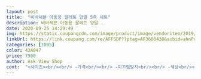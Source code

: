 ```yaml
---
layout: post 
title:  "비바세븐 아동용 팔레트 양말 5족 세트" 
description: 비바세븐 아동용 팔레트 양말 ..
date: 2020-09-25 14:29:49 
img: https://static.coupangcdn.com/image/product/image/vendoritem/2019/08/23/3309911638/4f59c8f9-3244-4116-af30-0a124199818b.jpg 
linkUrl: https://link.coupang.com/re/AFFSDP?lptag=AF3600438&subid=ahnPublicAsk&pageKey=38675130&itemId=142506346&vendorItemId=3309911638&traceid=V0-113-a83d1d1043809365 
categories: [1005] 
color: 43A047 
price: 7500 
author: Ask View Shop 
cont:  "<사이즈><br/><br/> -가격<br/><br/> -미끄럼방지<br/><br/> -색상<br/><br/> -재질<br/>3호 갔더니 딱 잘 신기고 있어요!<br/>가격도 괜찮고 질도 좋아<br/>개당 1500원꼴이네요.<br/> 이 정도 가격에 이 정도 퀄리티면 만족해서<br/>겨울에는 내의를 입히고 바지를 입히니까 복이 긴 양말을 신기는게<br/>그래서 신길 때마다 깨끗한 느낌이라 좋아요.<br/><br/>다음 번에 살 때도 여기에서 구입할 예정입니다!!<br/>더 따뜻하더라구요 저두 그렇게 입고 있는지라... <br/>^^<br/>더 예쁘네요.<br/><br/>돌돌이로 되어 있는 양말은 좀 내려와서 겨울철에 신기니 발목이 보여서 신경쓰였는데<br/>두달째 신기는데도 보풀없이 만족합니다.<br/><br/>디자인도 귀엽고 미끄럼방지된 부분이 다른 양말보다 넓고 골고루 퍼져있어요.<br/><br/>또 사러 들어왔어요.<br/><br/>레깅스바지에 넣어 신기면 배색으로 정말 예쁘고<br/>마냥 어두운 색상이 아니고 예쁜 골지무늬에, 파스텔톤 색상의 앙말이예요♥<br/>비바세븐 팔레트 양말 5족 세트 6호(1112세)로 구매했어요<br/>사이즈만 업해서 다른 상품으로 선택했어요<br/>색깔도 다 예쁘고 배색도 마음에 들어요!!<br/>색상이 여러 옷에 매치해서 신기기 참 무난하게 좋아요.<br/><br/>세탁은 어제 받아서 못했는데 감이 안좋은 양말들은 잘 피더라구요.<br/><br/>신겨보니 양말은 무난한 색이 최고인 것 같아요.<br/> 투톤이라 너무 밋밋하지 않으면서 신기면 튀지않고<br/>아기 양말 고민이면 정말 최고에요.<br/><br/>아기 양말 인터넷으로 몇 번 구매했는데, 가장 만족스러워요!!<br/>아이 양망을 찾다<br/>얼마 남지 않았지만 무척 추운요즘 겨울.<br/> 바이러스때문에 외출이 꺼려지지만<br/>운동화 130135 신는 24개월 아기<br/>위에 발목부분이 내려오지 않게 쫀쫀하게 잡아줘요.<br/><br/>은근 코디가 되서 양말이 보이면<br/>이 양말은 어떨지... <br/><br/>이거는 신기니 그런 걱정이 없어서 좋네요!<br/>잘어울려요.<br/><br/>재질이 부드럽고, 여러번 빨아도 보풀이 생기지 않아서 좋아요.<br/><br/>중목이지만 아이도 불편함없는지 예전꺼도 잘 신고 있어서 발도 커버려서<br/>최고 추천!!!<br/>쿠팡에서 양말 잘 구매해가요^^<br/>후기를 보고 예뻐 주문했어요.<br/><br/>" 
---
```

